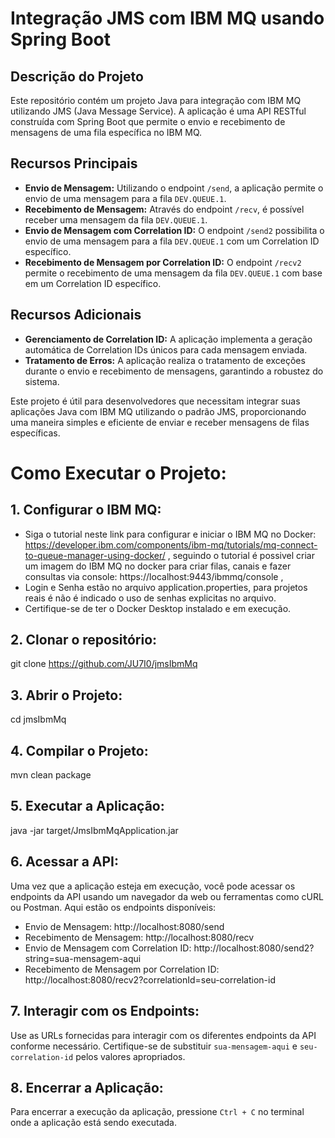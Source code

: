 # Integração JMS com IBM MQ usando Spring Boot

## Descrição do Projeto
Este repositório contém um projeto Java para integração com IBM MQ utilizando JMS (Java Message Service). A aplicação é uma API RESTful construída com Spring Boot que permite o envio e recebimento de mensagens de uma fila específica no IBM MQ.

## Recursos Principais
- **Envio de Mensagem:** Utilizando o endpoint `/send`, a aplicação permite o envio de uma mensagem para a fila `DEV.QUEUE.1`.
- **Recebimento de Mensagem:** Através do endpoint `/recv`, é possível receber uma mensagem da fila `DEV.QUEUE.1`.
- **Envio de Mensagem com Correlation ID:** O endpoint `/send2` possibilita o envio de uma mensagem para a fila `DEV.QUEUE.1` com um Correlation ID específico.
- **Recebimento de Mensagem por Correlation ID:** O endpoint `/recv2` permite o recebimento de uma mensagem da fila `DEV.QUEUE.1` com base em um Correlation ID específico.

## Recursos Adicionais
- **Gerenciamento de Correlation ID:** A aplicação implementa a geração automática de Correlation IDs únicos para cada mensagem enviada.
- **Tratamento de Erros:** A aplicação realiza o tratamento de exceções durante o envio e recebimento de mensagens, garantindo a robustez do sistema.

Este projeto é útil para desenvolvedores que necessitam integrar suas aplicações Java com IBM MQ utilizando o padrão JMS, proporcionando uma maneira simples e eficiente de enviar e receber mensagens de filas específicas.

# Como Executar o Projeto:

## 1. Configurar o IBM MQ:
 - Siga o tutorial neste link para configurar e iniciar o IBM MQ no Docker: https://developer.ibm.com/components/ibm-mq/tutorials/mq-connect-to-queue-manager-using-docker/ , 
seguindo o tutorial é possivel criar um imagem do IBM MQ no docker para criar filas, canais e fazer consultas via console: https://localhost:9443/ibmmq/console , 
 - Login e Senha estão no arquivo application.properties, para projetos reais é não é indicado o uso de senhas explicitas no arquivo. 
 - Certifique-se de ter o Docker Desktop instalado e em execução.

## 2. Clonar o repositório:
git clone https://github.com/JU7I0/jmsIbmMq

## 3. Abrir o Projeto:
cd jmsIbmMq

## 4. Compilar o Projeto:
mvn clean package

## 5. Executar a Aplicação:
java -jar target/JmsIbmMqApplication.jar

## 6. Acessar a API:
Uma vez que a aplicação esteja em execução, você pode acessar os endpoints da API usando um navegador da web ou ferramentas como cURL ou Postman. Aqui estão os endpoints disponíveis:
 - Envio de Mensagem: http://localhost:8080/send
 - Recebimento de Mensagem: http://localhost:8080/recv
 - Envio de Mensagem com Correlation ID: http://localhost:8080/send2?string=sua-mensagem-aqui
 - Recebimento de Mensagem por Correlation ID: http://localhost:8080/recv2?correlationId=seu-correlation-id

## 7. Interagir com os Endpoints:
Use as URLs fornecidas para interagir com os diferentes endpoints da API conforme necessário. Certifique-se de substituir `sua-mensagem-aqui` e `seu-correlation-id` pelos valores apropriados.

## 8. Encerrar a Aplicação:
Para encerrar a execução da aplicação, pressione `Ctrl + C` no terminal onde a aplicação está sendo executada.
